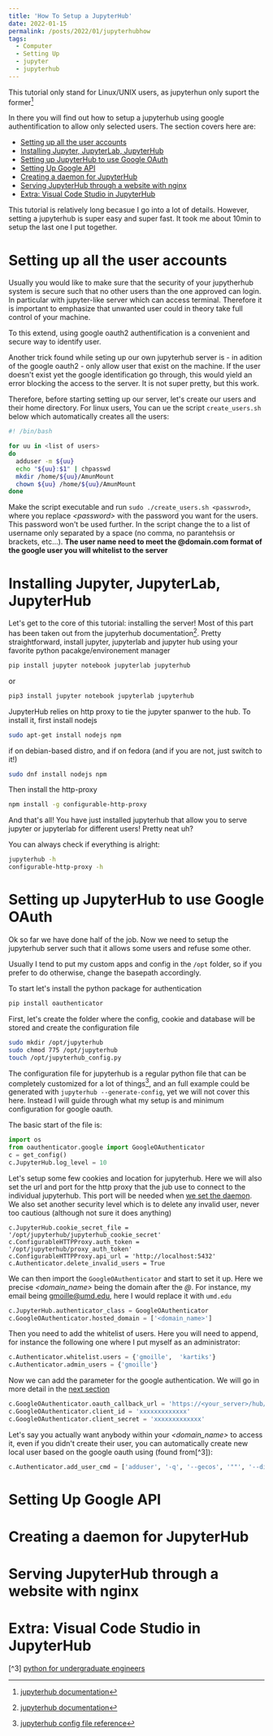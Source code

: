 ```yaml
---
title: 'How To Setup a JupyterHub'
date: 2022-01-15
permalink: /posts/2022/01/jupyterhubhow
tags:
  - Computer
  - Setting Up
  - jupyter
  - jupyterhub
---
```



This tutorial only stand for Linux/UNIX users, as jupyterhun only suport the former[^1]

In there you will find out how to setup a jupyterhub using google authentification to allow only selected users. The section covers here are: 

<!-- TOC -->

- [Setting up all the user accounts](#setting-up-all-the-user-accounts)
- [Installing Jupyter, JupyterLab, JupyterHub](#installing-jupyter-jupyterlab-jupyterhub)
- [Setting up JupyterHub to use Google OAuth](#setting-up-jupyterhub-to-use-google-oauth)
- [Setting Up Google API](#setting-up-google-api)
- [Creating a daemon for JupyterHub](#creating-a-daemon-for-jupyterhub)
- [Serving JupyterHub through a website with nginx](#serving-jupyterhub-through-a-website-with-nginx)
- [Extra: Visual Code Studio in JupyterHub](#extra-visual-code-studio-in-jupyterhub)

<!-- /TOC -->

This tutorial is relatively long becasue I go into a lot of details. However, setting a jupyterhub is super easy and super fast. It took me about 10min to setup the last one I put together.


# Setting up all the user accounts

Usually you would like to make sure that the security of your jupytherhub system is secure such that no other users than the one approved can login. In particular with jupyter-like server which can access terminal. Therefore it is important to emphasize that unwanted user could in theory take full control of your machine. 


To this extend, using google oauth2 authentification is a convenient and secure way to identify user.

Another trick found while seting up our own jupyterhub server is - in adition of the google oauth2 - only allow user that exist on the  machine. If the user doesn't exist yet the google identification go through, this would yield an error blocking the access to the server. It is not super pretty, but this work. 


Therefore, before starting setting up our server, let's create our users and their home directory. For linux users, You can ue the script `create_users.sh` below which automatically creates all the users:


```bash
#! /bin/bash

for uu in <list of users>
do
  adduser -m ${uu}
  echo "${uu}:$1" | chpasswd
  mkdir /home/${uu}/AmunMount
  chown ${uu} /home/${uu}/AmunMount
done
```

 Make the script executable and run `sudo ./create_users.sh <passwrod>`, where you replace _\<password\>_ with the password you want for the users. This password won't be used further. In the script change the _<list of users>_ to a list of username only separated by a space (no comma, no parantehsis or brackets, etc...). **The user name need to meet the <username>@domain.com format of the google user you will whitelist to the server**


# Installing Jupyter, JupyterLab, JupyterHub

Let's get to the core of this tutorial: installing the server! Most of this part has been taken out from the jupyterhub documentation[^1]. Pretty straightforward, install jupyter, jupyterlab and jupyter hub using your favorite python pacakge/environement manager

```bash
pip install jupyter notebook jupyterlab jupyterhub 
```
or 
```bash
pip3 install jupyter notebook jupyterlab jupyterhub 
```

JupyterHub relies on http proxy to tie the jupyter spanwer to the hub. To install it, first install nodejs
```bash
sudo apt-get install nodejs npm
```
if on debian-based distro, and if on fedora (and if you are not, just switch to it!)
```bash
sudo dnf install nodejs npm
```
Then install the http-proxy
```bash 
npm install -g configurable-http-proxy
```
And that's all! You have just installed jupyterhub that allow you to serve jupyter or jupyterlab for different users! Pretty neat uh? 

You can always check if everything is alright:
```bash
jupyterhub -h
configurable-http-proxy -h
```
# Setting up JupyterHub to use Google OAuth

Ok so far we have done half of the job. Now we need to setup the jupyterhub server such that it allows some users and refuse some other. 

Usually I tend to put my custom apps and config in the `/opt` folder, so if you prefer to do otherwise, change the basepath accordingly. 

To start let's install the python package for authentication 

```bash
pip install oauthenticator
```

First, let's create the folder where the config, cookie and database will be stored and create the configuration file

```bash
sudo mkdir /opt/jupyterhub
sudo chmod 775 /opt/jupyterhub
touch /opt/jupyterhub_config.py
```

The configuration file for jupyterhub is a regular python file that can be completely customized for a lot of things[^2], and an full example could be generated with `jupyterhub --generate-config`, yet we will not cover this here. Instead I will guide through what my setup is and minimum configuration for google oauth. 



The basic start of the file is: 

```python
import os
from oauthenticator.google import GoogleOAuthenticator
c = get_config()
c.JupyterHub.log_level = 10
```

Let's setup some few cookies and location for jupyterhub. Here we will also set the url and port for the http proxy that the jub use to connect to the individual jupyterhub. This port will be needed when [we set the daemon](#creating-a-daemon-for-jupyterhub). We also set another security level which is to delete any invalid user, never too cautious (although not sure it does anything)
```
c.JupyterHub.cookie_secret_file = '/opt/jupyterhub/jupyterhub_cookie_secret'
c.ConfigurableHTTPProxy.auth_token = '/opt/jupyterhub/proxy_auth_token'
c.ConfigurableHTTPProxy.api_url = 'http://localhost:5432'
c.Authenticator.delete_invalid_users = True
```

We can then import the `GoogleOAuthenticator` and start to set it up. Here we precise  _<domain_name>_ being the domain after the _@_. For instance, my email being gmoille@umd.edu, here I would replace it with `umd.edu`
```python
c.JupyterHub.authenticator_class = GoogleOAuthenticator
c.GoogleOAuthenticator.hosted_domain = ['<domain_name>']
```

Then you need to add the whitelist of users. Here you will need to append, for instance the following one where I put myself as an administrator:
```python
c.Authenticator.whitelist.users = {'gmoille',  'kartiks'}
c.Authenticator.admin_users = {'gmoille'}
```


Now we can add the parameter for the google authentication. We will go in more detail in the [next section](#setting-up-google-api)
```python
c.GoogleOAuthenticator.oauth_callback_url = 'https://<your_server>/hub/oauth_callback'
c.GoogleOAuthenticator.client_id = 'xxxxxxxxxxxxx'
c.GoogleOAuthenticator.client_secret = 'xxxxxxxxxxxxx'
```

Let's say you actually want anybody within your _<domain_name>_ to access it, even if you didn't create their user, you can automatically create new local user based on the google oauth using (found from[^3]):
```python
c.Authenticator.add_user_cmd = ['adduser', '-q', '--gecos', '""', '--disabled-password', '--force-badname']
```






# Setting Up Google API

# Creating a daemon for JupyterHub

# Serving JupyterHub through a website with nginx

# Extra: Visual Code Studio in JupyterHub

<!-- 
install configurable--http-proxy jupyterhub oauthenticator


reverse nginx

aoauth with google need to configur the dashboard for redirect handshake

install vcode studio in the browser : curl -fsSL https://code-server.dev/install.sh | sh

pip install jupyter-server-proxy

pip install jupyter-vscode-proxy

npmp for the reverse httpp -->

<!-- ```
user = os.getenv('JUPYTERHUB_USER')
c.JupyterHub.base_url = '/imhotep/'
c.JupyterHub.default_url = f'user/{user}/vscode'
```# Reference found on the web  -->

[^1]: [jupyterhub documentation](https://jupyterhub.readthedocs.io/en/stable/quickstart.html)

[^2]: [jupyterhub config file reference](https://jupyterhub.readthedocs.io/en/stable/reference/index.html)

[^3] [python for undergraduate engineers](https://pythonforundergradengineers.com/add-google-oauth-and-system-service-to-jupyterhub.html)